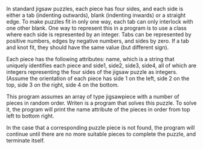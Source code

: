 In standard jigsaw puzzles, each piece has four sides, and each side is either a tab (indenting outwards), blank (indenting inwards) or a straight edge. 
To make puzzles fit in only one way, each tab can only interlock with one other blank. 
One way to represent this in a program is to use a class where each side is represented by an integer. 
Tabs can be represented by positive numbers, edges by negative numbers, and sides by zero. 
If a tab and knot fit, they should have the same value (but different sign). 

Each piece has the following attributes: name, which is a string that uniquely identifies each piece and side1, side2, side3, side4, 
all of which are integers representing the four sides of the jigsaw puzzle as integers. 
(Assume the orientation of each piece has side 1 on the left, side 2 on the top, side 3 on the right, side 4 on the bottom.

This program assumes an array of type jigsawpiece with a number of pieces in random order. 
Writen is a program that solves this puzzle. To solve it, the program will print the name attribute of the pieces in order from top left to bottom right.

In the case that a corresponding puzzle piece is not found, the program will continue until there are no more suitable pieces to complete the puzzle, and terminate itself.
